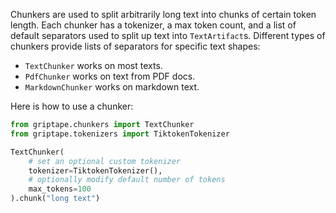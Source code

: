 Chunkers are used to split arbitrarily long text into chunks of certain token length. Each chunker has a tokenizer, a max token count, and a list of default separators used to split up text into `TextArtifact`s. Different types of chunkers provide lists of separators for specific text shapes:

* `TextChunker` works on most texts.
* `PdfChunker` works on text from PDF docs.
* `MarkdownChunker` works on markdown text.

Here is how to use a chunker:

```python
from griptape.chunkers import TextChunker
from griptape.tokenizers import TiktokenTokenizer

TextChunker(
    # set an optional custom tokenizer 
    tokenizer=TiktokenTokenizer(),
    # optionally modify default number of tokens
    max_tokens=100
).chunk("long text")
```